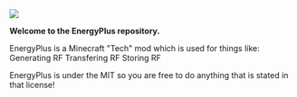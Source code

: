 <img src="https://github.com/abused/EnergyPlus/blob/master/Energy.png">

<b>Welcome to the EnergyPlus repository.</b>

EnergyPlus is a Minecraft "Tech" mod which is used for things like:
Generating RF
Transfering RF
Storing RF

EnergyPlus is under the MIT so you are free to do anything that is stated in that license!

